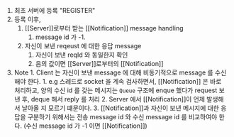 1. 최초 서버에 등록 "REGISTER"
2. 등록 이후,
	1. [[Server]]로부터 받는 [[Notification]] message handling
		1. message id 가 -1.
	2. 자신이 보낸 reqeust 에 대한 응답 message
		1. 자신이 보낸 reqId 와 동일한지 확인
		2. 음의 값이면 [[Server]]로부터의 [[Notification]]
3. Note
		1. Client 는 자신이 보낸 message 에 대해 비동기적으로 message 를 수신해야 한다.
			1. e.g 스레드로 socket 을 계속 검사하면서,  [[Notification]] 은 바로 처리하고, 양의 수신 id 를 갖는 메시지는 `Queue` 구조에 enque 했다가 request 보낸 후, deque 해서 reply 를 처리
		2. Server 에서 [[Notification]]이 언제 발생해서 날아올 지 모르기 떄문이다.
		3. [[Notification]]과 자신이 보낸 메시지에 대한 응답을 구분하기 위해서는 전송 message id 와 수신 message id 를 비교하여야 한다.  (수신 message id 가 -1 이면 [[Notification]])

		